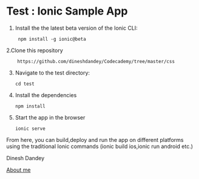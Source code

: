 # Test : Ionic Sample App 

1. Install the the latest beta version of the Ionic CLI:

        npm install -g ionic@beta

2.Clone this repository

        https://github.com/dineshdandey/Codecademy/tree/master/css
     
3. Navigate to the test directory:

       cd test
       
4. Install the dependencies

       npm install
       
5. Start the app in the browser

       ionic serve
       
     
From here, you can build,deploy and run the app on different platforms using the traditional Ionic commands (ionic build ios,ionic run android etc.)



Dinesh Dandey

<a href="www.dineshdandey">About me</a>
 